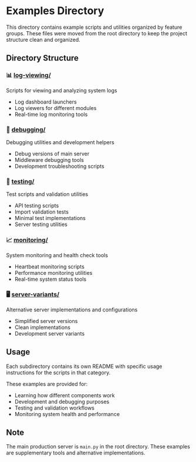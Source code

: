 # Examples Directory

This directory contains example scripts and utilities organized by feature groups. These files were moved from the root directory to keep the project structure clean and organized.

## Directory Structure

### 📊 [log-viewing/](./log-viewing/)
Scripts for viewing and analyzing system logs
- Log dashboard launchers
- Log viewers for different modules
- Real-time log monitoring tools

### 🐛 [debugging/](./debugging/)
Debugging utilities and development helpers
- Debug versions of main server
- Middleware debugging tools
- Development troubleshooting scripts

### 🧪 [testing/](./testing/)
Test scripts and validation utilities
- API testing scripts
- Import validation tests
- Minimal test implementations
- Server testing utilities

### 📈 [monitoring/](./monitoring/)
System monitoring and health check tools
- Heartbeat monitoring scripts
- Performance monitoring utilities
- Real-time system status tools

### 🖥️ [server-variants/](./server-variants/)
Alternative server implementations and configurations
- Simplified server versions
- Clean implementations
- Development server variants

## Usage

Each subdirectory contains its own README with specific usage instructions for the scripts in that category.

These examples are provided for:
- Learning how different components work
- Development and debugging purposes
- Testing and validation workflows
- Monitoring system health and performance

## Note

The main production server is `main.py` in the root directory. These examples are supplementary tools and alternative implementations.